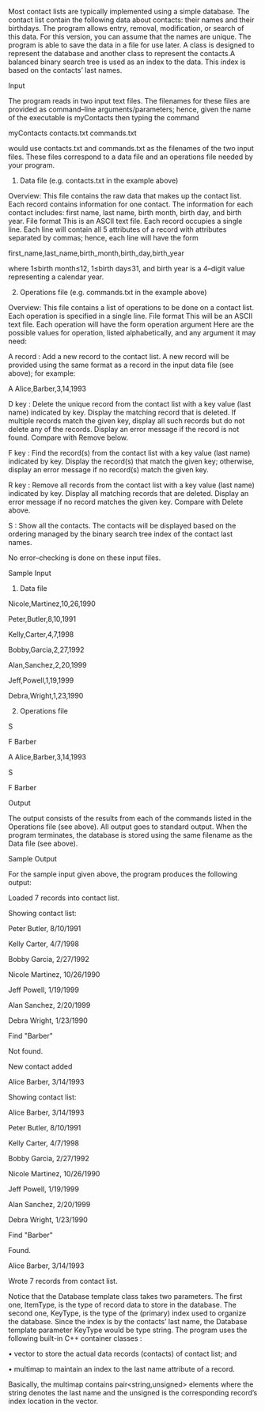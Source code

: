 Most contact lists are typically implemented using a simple database. 
The contact list contain the following data about contacts: their names and their birthdays. The program allows entry, removal, modification, or search of this data. For this version, you can assume that the names are unique. The
program is able to save the data in a file for use later. A class is designed to represent the database and another class to represent the contacts.A balanced binary search tree is used as
an index to the data. This index is based on the contacts’ last names.


Input


The program reads in two input text files. The filenames for these files are provided as command–line arguments/parameters; hence, given the name of the executable is myContacts then typing the command

myContacts contacts.txt commands.txt

would use contacts.txt and commands.txt as the filenames of the two input files. These files correspond to a data file and
an operations file needed by your program.


1. Data file (e.g. contacts.txt in the example above)

Overview: This file contains the raw data that makes up the contact list. Each record contains information for one
contact. The information for each contact includes: first name, last name, birth month, birth day, and birth year.
File format This is an ASCII text file. Each record occupies a single line. Each line will contain all 5 attributes
of a record with attributes separated by commas; hence, each line will have the form

first_name,last_name,birth_month,birth_day,birth_year

where 1≤birth month≤12, 1≤birth day≤31, and birth year is a 4–digit value representing a calendar year.


2. Operations file (e.g. commands.txt in the example above)


Overview:  This file contains a list of operations to be done on a contact list. Each operation is specified in a single
line.
File format This will be an ASCII text file. Each operation will have the form
operation argument
Here are the possible values for operation, listed alphabetically, and any argument it may need:

A record : Add a new record to the contact list. A new record will be provided using the same format as a record
in the input data file (see above); for example:


A Alice,Barber,3,14,1993


D key : Delete the unique record from the contact list with a key value (last name) indicated by key. Display the
matching record that is deleted. If multiple records match the given key, display all such records but do not
delete any of the records. Display an error message if the record is not found. Compare with Remove below.


F key : Find the record(s) from the contact list with a key value (last name) indicated by key. Display the record(s)
that match the given key; otherwise, display an error message if no record(s) match the given key.


R key : Remove all records from the contact list with a key value (last name) indicated by key. Display all matching
records that are deleted. Display an error message if no record matches the given key. Compare with Delete
above.


S : Show all the contacts. The contacts will be displayed based on the ordering managed by the binary search tree
index of the contact last names.

No error–checking is done on these input files.


Sample Input


1. Data file


Nicole,Martinez,10,26,1990

Peter,Butler,8,10,1991

Kelly,Carter,4,7,1998

Bobby,Garcia,2,27,1992

Alan,Sanchez,2,20,1999

Jeff,Powell,1,19,1999

Debra,Wright,1,23,1990


2. Operations file


S

F Barber

A Alice,Barber,3,14,1993

S

F Barber


Output


The output consists of the results from each of the commands listed in the Operations file (see above). All output goes to
standard output. When the program terminates, the database is stored using the same filename as the Data file (see above).

Sample Output


For the sample input given above, the program produces the following output:

Loaded 7 records into contact list.

Showing contact list:

Peter Butler, 8/10/1991

Kelly Carter, 4/7/1998

Bobby Garcia, 2/27/1992

Nicole Martinez, 10/26/1990

Jeff Powell, 1/19/1999

Alan Sanchez, 2/20/1999

Debra Wright, 1/23/1990

Find "Barber"

 Not found.
 
 New contact added
 
 Alice Barber, 3/14/1993
 
 Showing contact list:
 
 Alice Barber, 3/14/1993
 
 Peter Butler, 8/10/1991
 
 Kelly Carter, 4/7/1998
 
 Bobby Garcia, 2/27/1992
 
 Nicole Martinez, 10/26/1990
 
 Jeff Powell, 1/19/1999
 
 Alan Sanchez, 2/20/1999
 
 Debra Wright, 1/23/1990
 
 Find "Barber"
 
Found.

 Alice Barber, 3/14/1993
 
 Wrote 7 records from contact list.
 

Notice that the Database template class takes two parameters. The first one, ItemType, is the type of record data to store
in the database. The second one, KeyType, is the type of the (primary) index used to organize the database. Since the index is by
the contacts’ last name, the Database template parameter KeyType would be type string.
The program uses the following built-in C++ container classes :

• vector to store the actual data records (contacts) of contact list; and

• multimap to maintain an index to the last name attribute of a record.

Basically, the multimap contains pair<string,unsigned> elements where the string denotes the last name and the
unsigned is the corresponding record’s index location in the vector.
